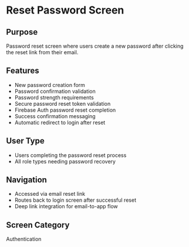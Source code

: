 # Reset Password Screen

## Purpose
Password reset screen where users create a new password after clicking the reset link from their email.

## Features
- New password creation form
- Password confirmation validation
- Password strength requirements
- Secure password reset token validation
- Firebase Auth password reset completion
- Success confirmation messaging
- Automatic redirect to login after reset

## User Type
- Users completing the password reset process
- All role types needing password recovery

## Navigation
- Accessed via email reset link
- Routes back to login screen after successful reset
- Deep link integration for email-to-app flow

## Screen Category
Authentication